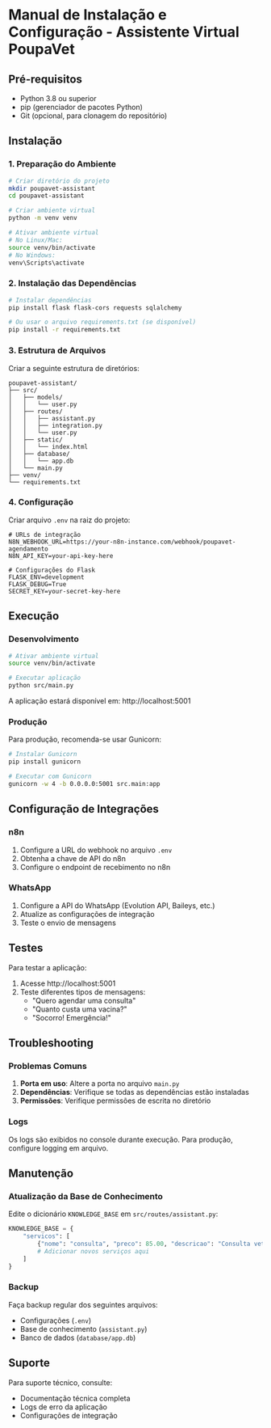 # Manual de Instalação e Configuração - Assistente Virtual PoupaVet

## Pré-requisitos

- Python 3.8 ou superior
- pip (gerenciador de pacotes Python)
- Git (opcional, para clonagem do repositório)

## Instalação

### 1. Preparação do Ambiente

```bash
# Criar diretório do projeto
mkdir poupavet-assistant
cd poupavet-assistant

# Criar ambiente virtual
python -m venv venv

# Ativar ambiente virtual
# No Linux/Mac:
source venv/bin/activate
# No Windows:
venv\Scripts\activate
```

### 2. Instalação das Dependências

```bash
# Instalar dependências
pip install flask flask-cors requests sqlalchemy

# Ou usar o arquivo requirements.txt (se disponível)
pip install -r requirements.txt
```

### 3. Estrutura de Arquivos

Criar a seguinte estrutura de diretórios:

```
poupavet-assistant/
├── src/
│   ├── models/
│   │   └── user.py
│   ├── routes/
│   │   ├── assistant.py
│   │   ├── integration.py
│   │   └── user.py
│   ├── static/
│   │   └── index.html
│   ├── database/
│   │   └── app.db
│   └── main.py
├── venv/
└── requirements.txt
```

### 4. Configuração

Criar arquivo `.env` na raiz do projeto:

```env
# URLs de integração
N8N_WEBHOOK_URL=https://your-n8n-instance.com/webhook/poupavet-agendamento
N8N_API_KEY=your-api-key-here

# Configurações do Flask
FLASK_ENV=development
FLASK_DEBUG=True
SECRET_KEY=your-secret-key-here
```

## Execução

### Desenvolvimento

```bash
# Ativar ambiente virtual
source venv/bin/activate

# Executar aplicação
python src/main.py
```

A aplicação estará disponível em: http://localhost:5001

### Produção

Para produção, recomenda-se usar Gunicorn:

```bash
# Instalar Gunicorn
pip install gunicorn

# Executar com Gunicorn
gunicorn -w 4 -b 0.0.0.0:5001 src.main:app
```

## Configuração de Integrações

### n8n

1. Configure a URL do webhook no arquivo `.env`
2. Obtenha a chave de API do n8n
3. Configure o endpoint de recebimento no n8n

### WhatsApp

1. Configure a API do WhatsApp (Evolution API, Baileys, etc.)
2. Atualize as configurações de integração
3. Teste o envio de mensagens

## Testes

Para testar a aplicação:

1. Acesse http://localhost:5001
2. Teste diferentes tipos de mensagens:
   - "Quero agendar uma consulta"
   - "Quanto custa uma vacina?"
   - "Socorro! Emergência!"

## Troubleshooting

### Problemas Comuns

1. **Porta em uso**: Altere a porta no arquivo `main.py`
2. **Dependências**: Verifique se todas as dependências estão instaladas
3. **Permissões**: Verifique permissões de escrita no diretório

### Logs

Os logs são exibidos no console durante execução. Para produção, configure logging em arquivo.

## Manutenção

### Atualização da Base de Conhecimento

Edite o dicionário `KNOWLEDGE_BASE` em `src/routes/assistant.py`:

```python
KNOWLEDGE_BASE = {
    "servicos": [
        {"nome": "consulta", "preco": 85.00, "descricao": "Consulta veterinária geral"},
        # Adicionar novos serviços aqui
    ]
}
```

### Backup

Faça backup regular dos seguintes arquivos:
- Configurações (`.env`)
- Base de conhecimento (`assistant.py`)
- Banco de dados (`database/app.db`)

## Suporte

Para suporte técnico, consulte:
- Documentação técnica completa
- Logs de erro da aplicação
- Configurações de integração

